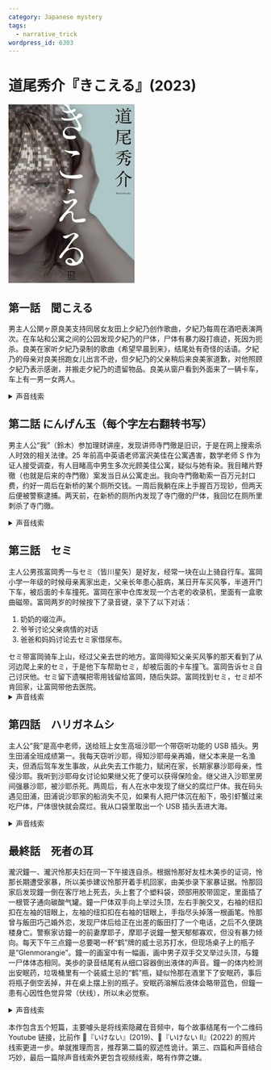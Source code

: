 ```yaml
---
category: Japanese mystery
tags:
  - narrative_trick
wordpress_id: 6303
---
```


# 道尾秀介『きこえる』(2023)

<img src=images/2023_cover.jpg width=250/>

## 第一話　聞こえる

男主人公関ヶ原良美支持同居女友田上夕紀乃创作歌曲，夕紀乃每周在酒吧表演两次。在车站和公寓之间的公园发现夕紀乃的尸体，尸体有暴力殴打痕迹，死因为扼杀。良美在家听夕紀乃录制的歌曲《希望早晨到来》，结尾处有奇怪的话语。夕紀乃的母亲对良美拐跑女儿出言不逊，但夕紀乃的父亲稍后来良美家道歉，对他照顾夕紀乃表示感谢，并搬走夕紀乃的遗留物品。良美从窗户看到外面来了一辆卡车，车上有一男一女两人。

<details><summary>声音线索</summary>
歌曲末夕紀乃的话语是从耳机外传来（歌曲声音非常小），说稍后来的人是凶手，他不是我（夕紀乃）的父亲。搬走夕紀乃遗留物品的男人是凶手，不是夕紀乃的父亲，真正的父亲是卡车上的男人。
</details>

## 第二話 にんげん玉（每个字左右翻转书写）

男主人公“我”（鈴木）参加理财讲座，发现讲师寺門徹是旧识，于是在网上搜索杀人时效的相关法律。25 年前高中英语老师富沢美佳在公寓遇害，数学老师 S 作为证人接受调查，有人目睹高中男生多次光顾美佳公寓，疑似与她有染。我目睹片野徹（也就是后来的寺門徹）案发当日从公寓走出。我向寺門徹勒索一百万元封口费，约好一周后在新桥的某个厕所交钱。一周后我躺在床上手握百万现钞，但两天后便被警察逮捕。两天前，在新桥的厕所内发现了寺门徹的尸体，我回忆在厕所里刺杀了寺门徹。

<details><summary>声音线索</summary>
故事表面上是我参加理财讲座，认出寺門徹是杀人犯，并向他勒索一百万，但其实是寺門徹认出我（数学老师 S）是杀人犯，并向我勒索一百万（伏线：寺门徹对我说“算术是你的强项”）。我（数学老师 S）的杀人动机可能是因为寺門徹（上高中时叫片野徹）与美佳有染。在厕所音频中可以听到年轻男人（寺門徹）勒索年长男人（我 = 数学老师 S）。标题每个字翻转书写，寓意角色逆转。
</details>

## 第三話　セミ

主人公男孩富岡秀一与セミ（皆川星矢）是好友，经常一块在山上骑自行车。富岡小学一年级的时候母亲离家出走，父亲长年患心脏病，某日开车买风筝，半道开门下车，被后面的卡车撞死。富岡在家中仓库发现一个古老的收录机，里面有一盒歌曲磁带。富岡两岁的时候按下了录音键，录下了以下对话：
<ol>
<li>奶奶的啜泣声。</li>
<li>爷爷讨论父亲病情的对话</li>
<li>爸爸和妈妈讨论去セミ家借尿布。</li>
</ol>
セミ带富岡骑车上山，经过父亲去世的地方。富岡得知父亲买风筝的那天看到了从河边爬上来的セミ，于是他下车帮助セミ，却被后面的卡车撞飞。富岡告诉セミ自己讨厌他。セミ留下遗嘱把零用钱留给富岡，随后失踪。富岡找到セミ，セミ却不肯回家，让富岡带他去医院。

<details><summary>声音线索</summary>
セミ在富岡家门口听到里面的录音：
<ul>
<li>只有心脏移植才能治愈的病……治疗费用巨大……（讨论富岡父亲病情）</li>
<li>去皆川家拿星矢的怎么样……上次见面时，他们说已经不需要了……（去皆川家借尿布）</li>
</ul>
セミ不知道这是录音，误以为是：
<ul>
<li>只有心脏移植才能治愈的病……治疗费用巨大……（富岡需要心脏移植）</li>
<li>去皆川家拿星矢的怎么样……上次见面时，他们说已经不需要了……（自己是不需要的孩子）</li>
</ul>
セミ误以为自己被父母遗弃，留下遗嘱后把钱给富岡。他上了富岡的车，决心去医院牺牲自己的心脏挽救富岡性命。
</details>

## 第四話　ハリガネムシ

主人公“我”是高中老师，送给班上女生高垣沙耶一个带窃听功能的 USB 插头。男生田浦全班成绩第一。我每天窃听沙耶，得知沙耶母亲再婚，继父本来是一名渔夫，但酒后驾车发生事故，从此失去工作能力，赋闲在家，长期家暴沙耶母亲，性侵沙耶。我听到沙耶母女讨论如果继父死了便可以获得保险金。继父进入沙耶里房间强暴沙耶，被沙耶杀死。两周后，有人在水中发现了继父的腐烂尸体。我在码头遇见田浦，田浦说沙耶家的船消失不见，如果有人把尸体沉在船下，吸引虾蟹过来吃尸体，尸体很快就会腐烂。我从口袋里取出一个 USB 插头丢进大海。

<details><summary>声音线索</summary>
我在耳机里听到沙耶说：“请帮我回到正常的人生”，声音突然变大，说明她是对着窃听器说的，也就是说她知道窃听器的存在。沙耶在窃听器附近讨论寿险和船，是说给我听的。我是田浦推理中的杀人共犯，帮助沙耶丢弃尸体。结尾我亲手丢弃了 USB 窃听器，说明沙耶将窃听器交给了我。
</details>

## 最終話　死者の耳

瀧沢鐘一、瀧沢怜那夫妇在同一下午接连自杀。根据怜那好友桂木美歩的证词，怜那长期遭受家暴，所以美歩建议怜那开着手机回家，由美歩录下家暴证据。怜那回家后发现鐘一倒在客厅地上死去，头上套了个塑料袋，颈部用胶带固定，里面插了一根管子通向碳酸气罐。鐘一尸体双手向上举过头顶，左右手腕交叉，右袖的纽扣扣在左袖的钮眼上，左袖的纽扣扣在右袖的钮眼上，手指尽头掉落一根画笔。怜那曾与飯田巧己婚外恋，发现尸体后给正在出差的飯田打了一个电话，之后不久便跳楼身亡。警察家访鐘一的前妻摩耶子，摩耶子说鐘一整天郁郁寡欢，但没有暴力倾向。每天下午三点鐘一总要喝一杯“鹤”牌的威士忌苏打水，但现场桌子上的瓶子是“Glenmorangie”。鐘一的画室中有一幅画，画中男子双手交叉举过头顶，与鐘一尸体体态相同。美歩的录音结尾有从细口容器倒出液体的声音。鐘一的体内检测出安眠药，垃圾桶里有一个装威士忌的“鹤”瓶，疑似怜那在酒里下了安眠药，事后将瓶子倒空丢掉，并在桌上摆上别的瓶子。安眠药溶解后液体会略带蓝色，但鐘一患有心因性色觉异常（伏线），所以未必觉察。

<details><summary>声音线索</summary>
怜那和飯田共谋，在威士忌中加入安眠药，计划杀死鐘一，伪装成碳酸气中毒。怜那和飯田不知道安眠药会让水变蓝，鐘一察觉异常，没有喝安眠药，躺在地上装死。视频结尾鐘一从地上爬起，可以猜测他在怜那打开窗户，准备执行计划之时，从后面将怜那推下窗户，然后自杀。
</details>

本作包含五个短篇，主要噱头是将线索隐藏在音频中，每个故事结尾有一个二维码 Youtube 链接，比前作 📖『いけない』(2019)、📖『いけない II』(2022) 的照片线索更进一步。单就推理而言，推荐第二篇的叙述性诡计。第三、四篇和声音结合巧妙，最后一篇除声音线索外更包含视频线索，略有作弊之嫌。